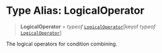 # Type Alias: LogicalOperator

> **LogicalOperator** = *typeof* [`LogicalOperator`](../variables/LogicalOperator.md)\[keyof *typeof* [`LogicalOperator`](../variables/LogicalOperator.md)\]

The logical operators for condition combining.
